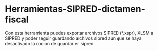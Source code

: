 # Herramientas-SIPRED-dictamen-fiscal
Con esta herramienta puedes exportar archivos SIPRED (*.xspr), XLSM a SIPRED  y poder seguir guardando archivos sipred aun que se haya desactivado la opcion de guardar en sipred
